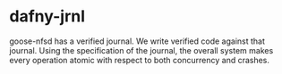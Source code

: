 # dafny-jrnl

goose-nfsd has a verified journal. We write verified code against that journal.
Using the specification of the journal, the overall system makes every
operation atomic with respect to both concurrency and crashes.
